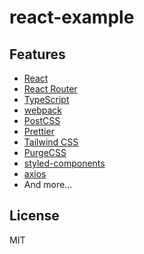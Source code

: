 # react-example

## Features

- [React](https://github.com/facebook/react)
- [React Router](https://github.com/ReactTraining/react-router)
- [TypeScript](https://github.com/Microsoft/TypeScript)
- [webpack](https://github.com/webpack/webpack)
- [PostCSS](https://github.com/postcss/postcss)
- [Prettier](https://github.com/prettier/prettier)
- [Tailwind CSS](https://github.com/tailwindcss/tailwindcss)
- [PurgeCSS](https://github.com/FullHuman/purgecss)
- [styled-components](https://github.com/styled-components/styled-components)
- [axios](https://github.com/axios/axios)
- And more...

## License

MIT
